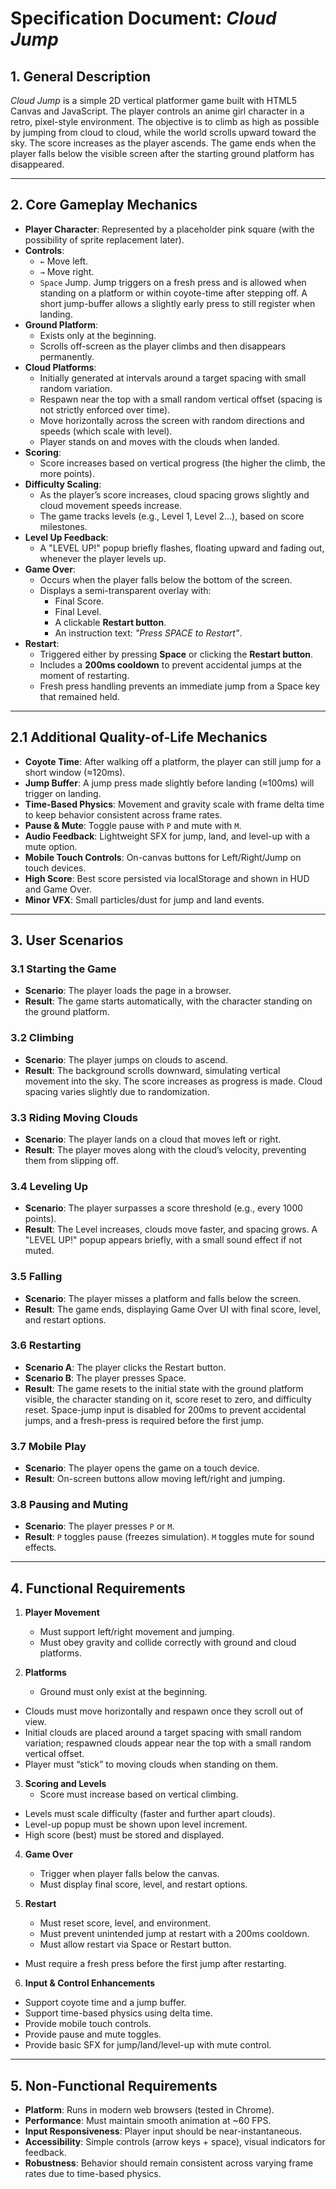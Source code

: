 # Specification Document: *Cloud Jump*

## 1. General Description
*Cloud Jump* is a simple 2D vertical platformer game built with HTML5 Canvas and JavaScript. The player controls an anime girl character in a retro, pixel-style environment. The objective is to climb as high as possible by jumping from cloud to cloud, while the world scrolls upward toward the sky. The score increases as the player ascends. The game ends when the player falls below the visible screen after the starting ground platform has disappeared.

---

## 2. Core Gameplay Mechanics
- **Player Character**: Represented by a placeholder pink square (with the possibility of sprite replacement later).  
- **Controls**:
  - `←` Move left.  
  - `→` Move right.  
  - `Space` Jump. Jump triggers on a fresh press and is allowed when standing on a platform or within coyote-time after stepping off. A short jump-buffer allows a slightly early press to still register when landing.  
- **Ground Platform**:
  - Exists only at the beginning.  
  - Scrolls off-screen as the player climbs and then disappears permanently.  
- **Cloud Platforms**:
  - Initially generated at intervals around a target spacing with small random variation.  
  - Respawn near the top with a small random vertical offset (spacing is not strictly enforced over time).  
  - Move horizontally across the screen with random directions and speeds (which scale with level).  
  - Player stands on and moves with the clouds when landed.  
- **Scoring**:  
  - Score increases based on vertical progress (the higher the climb, the more points).  
- **Difficulty Scaling**:
  - As the player’s score increases, cloud spacing grows slightly and cloud movement speeds increase.  
  - The game tracks levels (e.g., Level 1, Level 2…), based on score milestones.  
- **Level Up Feedback**:
  - A "LEVEL UP!" popup briefly flashes, floating upward and fading out, whenever the player levels up.  
- **Game Over**:
  - Occurs when the player falls below the bottom of the screen.  
  - Displays a semi-transparent overlay with:  
    - Final Score.  
    - Final Level.  
    - A clickable **Restart button**.  
    - An instruction text: *"Press SPACE to Restart"*.  
- **Restart**:
  - Triggered either by pressing **Space** or clicking the **Restart button**.  
  - Includes a **200ms cooldown** to prevent accidental jumps at the moment of restarting.  
  - Fresh press handling prevents an immediate jump from a Space key that remained held.  

---

## 2.1 Additional Quality-of-Life Mechanics
- **Coyote Time**: After walking off a platform, the player can still jump for a short window (≈120ms).  
- **Jump Buffer**: A jump press made slightly before landing (≈100ms) will trigger on landing.  
- **Time-Based Physics**: Movement and gravity scale with frame delta time to keep behavior consistent across frame rates.  
- **Pause & Mute**: Toggle pause with `P` and mute with `M`.  
- **Audio Feedback**: Lightweight SFX for jump, land, and level-up with a mute option.  
- **Mobile Touch Controls**: On-canvas buttons for Left/Right/Jump on touch devices.  
- **High Score**: Best score persisted via localStorage and shown in HUD and Game Over.  
- **Minor VFX**: Small particles/dust for jump and land events.  

---

## 3. User Scenarios

### 3.1 Starting the Game
- **Scenario**: The player loads the page in a browser.  
- **Result**: The game starts automatically, with the character standing on the ground platform.  

### 3.2 Climbing
- **Scenario**: The player jumps on clouds to ascend.  
 - **Result**: The background scrolls downward, simulating vertical movement into the sky. The score increases as progress is made. Cloud spacing varies slightly due to randomization.  

### 3.3 Riding Moving Clouds
- **Scenario**: The player lands on a cloud that moves left or right.  
- **Result**: The player moves along with the cloud’s velocity, preventing them from slipping off.  

### 3.4 Leveling Up
- **Scenario**: The player surpasses a score threshold (e.g., every 1000 points).  
 - **Result**: The Level increases, clouds move faster, and spacing grows. A "LEVEL UP!" popup appears briefly, with a small sound effect if not muted.  

### 3.5 Falling
- **Scenario**: The player misses a platform and falls below the screen.  
- **Result**: The game ends, displaying Game Over UI with final score, level, and restart options.  

### 3.6 Restarting
- **Scenario A**: The player clicks the Restart button.  
- **Scenario B**: The player presses Space.  
- **Result**: The game resets to the initial state with the ground platform visible, the character standing on it, score reset to zero, and difficulty reset. Space-jump input is disabled for 200ms to prevent accidental jumps, and a fresh-press is required before the first jump.  

### 3.7 Mobile Play
- **Scenario**: The player opens the game on a touch device.  
- **Result**: On-screen buttons allow moving left/right and jumping.  

### 3.8 Pausing and Muting
- **Scenario**: The player presses `P` or `M`.  
- **Result**: `P` toggles pause (freezes simulation). `M` toggles mute for sound effects.  

---

## 4. Functional Requirements
1. **Player Movement**
   - Must support left/right movement and jumping.  
   - Must obey gravity and collide correctly with ground and cloud platforms.  

2. **Platforms**
   - Ground must only exist at the beginning.  
  - Clouds must move horizontally and respawn once they scroll out of view.  
  - Initial clouds are placed around a target spacing with small random variation; respawned clouds appear near the top with a small random vertical offset.  
   - Player must “stick” to moving clouds when standing on them.  

3. **Scoring and Levels**
   - Score must increase based on vertical climbing.  
  - Levels must scale difficulty (faster and further apart clouds).  
   - Level-up popup must be shown upon level increment.  
  - High score (best) must be stored and displayed.  

4. **Game Over**
   - Trigger when player falls below the canvas.  
   - Must display final score, level, and restart options.  

5. **Restart**
   - Must reset score, level, and environment.  
   - Must prevent unintended jump at restart with a 200ms cooldown.  
   - Must allow restart via Space or Restart button.  
  - Must require a fresh press before the first jump after restarting.  

6. **Input & Control Enhancements**
  - Support coyote time and a jump buffer.  
  - Support time-based physics using delta time.  
  - Provide mobile touch controls.  
  - Provide pause and mute toggles.  
  - Provide basic SFX for jump/land/level-up with mute control.  

---

## 5. Non-Functional Requirements
- **Platform**: Runs in modern web browsers (tested in Chrome).  
- **Performance**: Must maintain smooth animation at ~60 FPS.  
- **Input Responsiveness**: Player input should be near-instantaneous.  
- **Accessibility**: Simple controls (arrow keys + space), visual indicators for feedback.  
 - **Robustness**: Behavior should remain consistent across varying frame rates due to time-based physics.  
